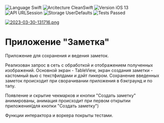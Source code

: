 ![Language Swift](https://user-images.githubusercontent.com/98527464/221846091-a06abc05-a2ec-49b9-8b51-12c322a685fb.svg)
![Arcitecture CleanSwift](https://user-images.githubusercontent.com/98527464/221846556-9bfd0898-4c56-4321-ac0f-813dec8abef6.svg)
![Version iOS 13](https://user-images.githubusercontent.com/98527464/221846730-8aa142c8-83d0-4121-a0ed-cf981fab3abb.svg)
![API URLSession](https://user-images.githubusercontent.com/98527464/221847498-5e9eb514-eb97-40ab-ba5d-15d8fedb9f7a.svg)
![Storage UserDefaults](https://user-images.githubusercontent.com/98527464/221847501-30732878-53e5-403a-a987-2b441ae9f5db.svg)
![Tests Passed](https://user-images.githubusercontent.com/98527464/221847489-8a197db3-31f0-4368-8404-9b89004b3e39.svg)

[![2023-03-30-131716.png](https://i.postimg.cc/fRFbvJsK/2023-03-30-131716.png)](https://postimg.cc/rD1cVyK0)

# Приложение "Заметка"

Приложение для сохранения и ведения заметок.

Реализован запрос в сеть с обработкой и отображением полученных изображений. 
Основной экран - TableView, экран создания заметки - кастомный вью с текстфилдами и дэйт пикером.
Сохранение введенных заметок происходит при сворачивании приложения в бэкграунд и по тапу.

Появление и скрытие чекмарков и кнопки "Создать заметку" анимированы, анимация происходит при первом открытии приложения(для кнопки "Создать заметку")

Функции интерактора и воркера покрыты тестами.
